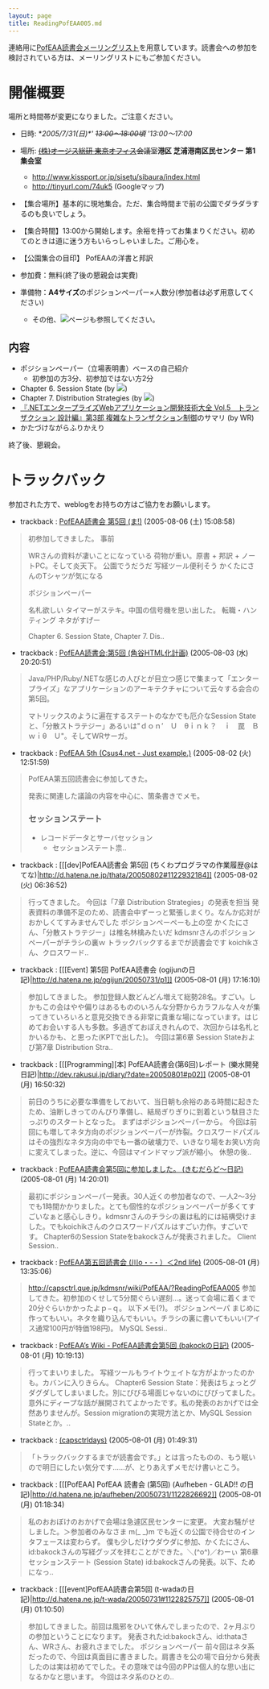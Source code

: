 ```yaml
---
layout: page
title: ReadingPofEAA005.md
---
```



連絡用に[PofEAA読書会メーリングリスト](PofEAAReadingMailingList)を用意しています。読書会への参加を検討されている方は、メーリングリストにもご参加ください。

# 開催概要

場所と時間帯が変更になりました。ご注意ください。

- 日時: **2005/7/31(日)*' ~~13:00〜18:00頃~~ '*13:00〜17:00**
- 場所: ~~[(株)オージス総研 東京オフィス](OgisRi)会議室~~**港区 芝浦港南区民センター 第1集会室**
  - http://www.kissport.or.jp/sisetu/sibaura/index.html
  - http://tinyurl.com/74uk5 (Googleマップ)

- 【集合場所】基本的に現地集合。ただ、集合時間まで前の公園でダラダラするのも良いでしょう。
- 【集合時間】13:00から開始します。余裕を持ってお集まりください。初めてのときは道に迷う方もいらっしゃいました。ご用心を。
- 【公園集合の目印】 PofEAAの洋書と邦訳

- 参加費：無料(終了後の懇親会は実費)
- 準備物：**A4サイズ**のポジションペーパー×人数分(参加者は必ず用意してください)
  - その他、![](用意するもの)ページも参照してください。

## 内容

- ポジションペーパー（立場表明書）ベースの自己紹介
  - 初参加の方3分、初参加ではない方2分
- Chapter 6.  Session State (by ![](id:bakock))
- Chapter 7.  Distribution Strategies (by ![](id:thata))
- [『.NETエンタープライズWebアプリケーション開発技術大全 Vol.5　トランザクション 設計編』第3部 複雑なトランザクション制御](http://bpstore.nikkeibp.co.jp/nsp/book/04312/04312.html)のサマリ (by WR)
- かたづけながらふりかえり

終了後、懇親会。

# トラックバック
参加された方で、weblogをお持ちの方はご協力をお願いします。

- trackback : [PofEAA読書会 第5回 (ま!)](https://popo.dyndns.info/~manhole/diary/20050731.html#p01) (2005-08-06 (土) 15:08:58)
>初参加してきました。
>事前
>
>WRさんの資料が凄いことになっている
>荷物が重い。原書 + 邦訳 + ノートPC。そして炎天下。
>公園でうだうだ
>写経ツール便利そう
>かくたにさんのTシャツが気になる
>
>ポジションペーパー
>
>名札欲しい
>タイマーがステキ。中国の信号機を思い出した。
>転職・ハンティング
>ネタがすげー
>
>Chapter 6. Session State, Chapter 7. Dis..

- trackback : [PofEAA読書会:第5回 (角谷HTML化計画)](http://kakutani.com/20050731.html#p01) (2005-08-03 (水) 20:20:51)
>Java/PHP/Ruby/.NETな感じの人びとが目立つ感じで集まって「エンタープライズ」なアプリケーションのアーキテクチャについて云々する会合の第5回。
>
>マトリックスのように遍在するステートのなかでも厄介なSession Stateと、「分散ストラテジー」あるいは"ｄｏｎ’　Ｕ　θｉｎｋ？　ｉ　罠　Ｂ　ｗｉθ　Ｕ"。そしてWRサーガ。

- trackback : [PofEAA 5th (Csus4.net - Just example.)](http://www.csus4.net/d/2005/07/31/pofeaa-5th/) (2005-08-02 (火) 12:51:59)
>PofEAA第五回読書会に参加してきた。
>
>発表に関連した議論の内容を中心に、箇条書きでメモ。
>
>
>### セッションステート
>* レコードデータとサーバセッション
>    * セッションステート祟..

- trackback : [[[dev]PofEAA読書会 第5回 (ちくわプログラマの作業履歴@はてな)|http://d.hatena.ne.jp/thata/20050802#1122932184]] (2005-08-02 (火) 06:36:52)
> 行ってきました。  今回は「7章 Distribution Strategies」の発表を担当 発表資料の準備不足のため、読書会中ずーっと緊張しまくり。なんか応対がおかしくてすみませんでした ポジションペーペーも上の空 かくたにさん、「分散ストラテジー」は椎名林檎みたいだ kdmsnrさんのポジションペーパーがチラシの裏ｗ トラックバックするまでが読書会です koichikさん、クロスワード..

- trackback : [[[Event] 第5回 PofEAA読書会 (ogijunの日記)|http://d.hatena.ne.jp/ogijun/20050731/p1]] (2005-08-01 (月) 17:16:10)
>参加してきました。 参加登録人数どんどん増えて総勢28名。すごい。しかもこの会はやや偏りはあるもののいろんな分野からカラフルな人々が集ってきていろいろと意見交換できる非常に貴重な場になっています。はじめてお会いする人も多数。多過ぎておぼえきれんので、次回からは名札とかいるかも、と思った(KPTで出した)。 今回は第6章 Session Stateおよび第7章 Distribution Stra..

- trackback : [[[Programming][本] PofEAA読書会(第6回)レポート (樂水開発日記)|http://dev.rakusui.jp/diary/?date=20050801#p02]] (2005-08-01 (月) 16:50:32)
>前日のうちに必要な準備をしておいて、当日朝も余裕のある時間に起きたため、油断しきってのんびり準備し、結局ぎりぎりに到着という駄目さたっぷりのスタートとなった。
>まずはポジションペーパーから。
>今回は前回にも増してネタ方向のポジションペーパーが炸裂。クロスワードパズルはその強烈なネタ方向の中でも一番の破壊力で、いきなり場をお笑い方向に変えてしまった。逆に、今回はマインドマップ派が縮小。
>休憩の後..

- trackback : [ PofEAA読書会第5回に参加しました。 (きむだらど〜日記)](http://d.hatena.ne.jp/afukui/20050801/1122873588) (2005-08-01 (月) 14:20:01)
> 最初にポジションペーパー発表。30人近くの参加者なので、一人2〜3分でも1時間かかりました。とても個性的なポジションペーパーが多くてすごいなぁと感心しきり。kdmsnrさんのチラシの裏は私的には結構受けました。でもkoichikさんのクロスワードパズルはすごい力作。すごいです。   Chapter6のSession Stateをbakockさんが発表されました。 Client Session..

- trackback : [PofEAA第五回読書会 (川o・-・）＜2nd life)](http://d.hatena.ne.jp/secondlife/20050731/1122821441) (2005-08-01 (月) 13:35:06)
>http://capsctrl.que.jp/kdmsnr/wiki/PofEAA/?ReadingPofEAA005 参加してきた。初参加のくせして5分間ぐらい遅刻…。迷って会場に着くまで20分ぐらいかかったよｐ−ｑ。 以下メモ(?)。  ポジションペーパ  まじめに作ってもいい。ネタを織り込んでもいい。チラシの裏に書いてもいい(アイス通常100円が特価198円)。  MySQL Sessi..

- trackback : [PofEAA’s Wiki - PofEAA読書会第5回 (bakockの日記)](http://d.hatena.ne.jp/bakock/20050801#p1) (2005-08-01 (月) 10:19:13)
>行ってまいりました。 写経ツールもライトウェイトな方がよかったのかも。カバンに入りきらん。 Chapter6 Session State：発表はちょっとグダグダしてしまいました。別にびびる場面じゃないのにびびってました。意外にディープな話が展開されてよかったです。私の発表のおかげでは全然ありませんが。Session migrationの実現方法とか、MySQL Session Stateとか。..

- trackback : [ (capsctrldays)](http://capsctrl.que.jp/kdmsnr/diary/20050731.html) (2005-08-01 (月) 01:49:31)
>「トラックバックするまでが読書会です。」とは言ったものの、もう眠いので明日にしたい気分です……が、とりあえずメモだけ書いとこう。

- trackback : [[[PofEAA] PofEAA 読書会 (第5回) (Aufheben - GLAD!! の日記)|http://d.hatena.ne.jp/aufheben/20050731/1122826692]] (2005-08-01 (月) 01:18:34)
> 私のおおぼけのおかげで会場は急遽区民センターに変更。 大変お騒がせしました。＞参加者のみなさま m(_ _)m  でも近くの公園で待合せのインタフェースは変わらず。 僕も少しだけウダウダに参加、かくたにさん、id:bakockさんの写経グッズを拝むことができた。＼(^o^)／わーぃ  第6章 セッションステート (Session State)  id:bakockさんの発表。以下、ためになっ..

- trackback : [[[event]PofEAA読書会第5回 (t-wadaの日記)|http://d.hatena.ne.jp/t-wada/20050731#1122825757]] (2005-08-01 (月) 01:10:50)
>参加してきました。前回は風邪をひいて休んでしまったので、2ヶ月ぶりの参加ということになります。 発表されたid:bakockさん、id:thataさん、WRさん、お疲れさまでした。   ポジションペーパー 前々回はネタ系だったので、今回は真面目に書きました。肩書きを公の場で自分から発表したのは実は初めてでした。その意味では今回のPPは個人的な思い出になるかなと思います。  今回はネタ系のひとの..
